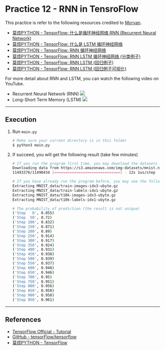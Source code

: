 # Practice 12 - RNN in TensroFlow

This practice is refer to the following resources credited to [Morvan](https://github.com/MorvanZhou).
* [莫烦PYTHON - TensorFlow: 什么是循环神经网络 RNN (Recurrent Neural Network)](https://morvanzhou.github.io/tutorials/machine-learning/tensorflow/5-07-A-RNN/)
* [莫烦PYTHON - TensorFlow: 什么是 LSTM 循环神经网络](https://morvanzhou.github.io/tutorials/machine-learning/tensorflow/5-07-B-LSTM//)
* [莫烦PYTHON - TensorFlow: RNN 循环神经网络](https://morvanzhou.github.io/tutorials/machine-learning/tensorflow/5-07-RNN1/)
* [莫烦PYTHON - TensorFlow: RNN LSTM 循环神经网络 (分类例子)](https://morvanzhou.github.io/tutorials/machine-learning/tensorflow/5-08-RNN2/)
* [莫烦PYTHON - TensorFlow: RNN LSTM (回归例子)](https://morvanzhou.github.io/tutorials/machine-learning/tensorflow/5-09-RNN3/)
* [莫烦PYTHON - TensorFlow: RNN LSTM (回归例子可视化)](https://morvanzhou.github.io/tutorials/machine-learning/tensorflow/5-10-RNN4/)

For more detail about RNN and LSTM, you can watch the following video on YouTube.
* Recurrent Neural Network (RNN)
    [![](http://img.youtube.com/vi/H3ciJF2eCJI/0.jpg)](https://www.youtube.com/watch?v=H3ciJF2eCJI)
* Long-Short Term Memory (LSTM)
    [![](http://img.youtube.com/vi/V3D5ovKE9Og/0.jpg)](https://www.youtube.com/watch?v=V3D5ovKE9Og)

---
## Execution

1. Run `main.py`
    ```bash
    # Make sure your current directory is in this folder
    $ python3 main.py
    ```
2. If succeed, you will get the following result (take few minutes)
    ```bash
    # If you run the program first time, you may download the datasets first (optional)
    Downloading data from https://s3.amazonaws.com/img-datasets/mnist.npz
    11493376/11490434 [==============================] - 12s 1us/step
    
    # If you have already run the pregram before, you may see the following information (optional)
    Extracting MNIST_data/train-images-idx3-ubyte.gz
    Extracting MNIST_data/train-labels-idx1-ubyte.gz
    Extracting MNIST_data/t10k-images-idx3-ubyte.gz
    Extracting MNIST_data/t10k-labels-idx1-ubyte.gz

    # The probability of prediction (the result is not unique)
    ('Step   0', 0.055)
    ('Step  50', 0.72)
    ('Step 100', 0.832)
    ('Step 150', 0.871)
    ('Step 200', 0.89)
    ('Step 250', 0.914)
    ('Step 300', 0.917)
    ('Step 350', 0.924)
    ('Step 400', 0.931)
    ('Step 450', 0.938)
    ('Step 500', 0.939)
    ('Step 550', 0.937)
    ('Step 600', 0.948)
    ('Step 650', 0.946)
    ('Step 700', 0.95)
    ('Step 750', 0.951)
    ('Step 800', 0.956)
    ('Step 850', 0.958)
    ('Step 900', 0.958)
    ('Step 950', 0.961)
    ```

---
## References

* [TensorFlow Official - Tutorial](https://www.tensorflow.org/tutorials/)
* [GitHub - tensorFlow/tensorflow](https://github.com/tensorflow/tensorflow)
* [莫烦PYTHON - TensorFlow](https://morvanzhou.github.io/tutorials/machine-learning/tensorflow)